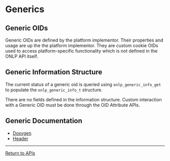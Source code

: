 # Generics

## Generic OIDs

Generic OIDs are defined by the platform implementor. Their properties and usage are up the the platform implementor. They are custom cookie OIDs used to access platform-specific functionality which is not defined in the ONLP API itself.

## Generic Information Structure

The current status of a generic oid is queried using ```onlp_generic_info_get``` to populate the ```onlp_generic_info_t``` structure.

There are no fields defined in the information structure. Custom interaction with a Generic OID must be done through the OID Attribute APIs.

## Generic Documentation
* [Doxygen](https://htmlpreview.github.io/?https://raw.githubusercontent.com/opencomputeproject/OpenNetworkLinux/ONLPv2/packages/base/any/onlp/src/onlp/doc/html/group__oid-generic.html)
* [Header](https://github.com/opencomputeproject/OpenNetworkLinux/blob/ONLPv2/packages/base/any/onlp/src/onlp/module/inc/onlp/generic.h)

---
[Return to APIs](http://opencomputeproject.github.io/OpenNetworkLinux/onlp/applications/apis)
